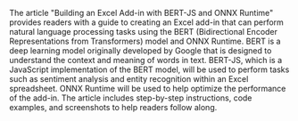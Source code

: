 The article "Building an Excel Add-in with BERT-JS and ONNX Runtime" provides readers with a guide to creating an Excel add-in that can perform natural language processing tasks using the BERT (Bidirectional Encoder Representations from Transformers) model and ONNX Runtime. BERT is a deep learning model originally developed by Google that is designed to understand the context and meaning of words in text. BERT-JS, which is a JavaScript implementation of the BERT model, will be used to perform tasks such as sentiment analysis and entity recognition within an Excel spreadsheet. ONNX Runtime will be used to help optimize the performance of the add-in. The article includes step-by-step instructions, code examples, and screenshots to help readers follow along.